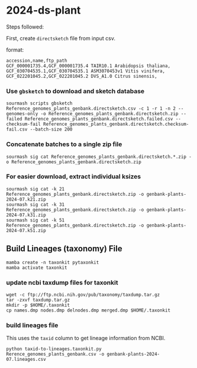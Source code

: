 # 2024-ds-plant

Steps followed:

First, create `directsketch` file from input csv.

format:
```
accession,name,ftp_path
GCF_000001735.4,GCF_000001735.4 TAIR10.1 Arabidopsis thaliana,
GCF_030704535.1,GCF_030704535.1 ASM3070453v1 Vitis vinifera,
GCF_022201045.2,GCF_022201045.2 DVS_A1.0 Citrus sinensis,
```

### Use `gbsketch` to download and sketch database

```
sourmash scripts gbsketch Reference_genomes_plants_genbank.directsketch.csv -c 1 -r 1 -n 2 --genomes-only -o Reference_genomes_plants_genbank.directsketch.zip --failed Reference_genomes_plants_genbank.directsketch.failed.csv --checksum-fail Reference_genomes_plants_genbank.directsketch.checksum-fail.csv --batch-size 200
```

### Concatenate batches to a single zip file
```
sourmash sig cat Reference_genomes_plants_genbank.directsketch.*.zip -o Reference_genomes_plants_genbank.directsketch.zip
```

### For easier download, extract individual ksizes

```
sourmash sig cat -k 21 Reference_genomes_plants_genbank.directsketch.zip -o genbank-plants-2024-07.k21.zip
sourmash sig cat -k 31 Reference_genomes_plants_genbank.directsketch.zip -o genbank-plants-2024-07.k31.zip
sourmash sig cat -k 51 Reference_genomes_plants_genbank.directsketch.zip -o genbank-plants-2024-07.k51.zip
```

## Build Lineages (taxonomy) File

```
mamba create -n taxonkit pytaxonkit
mamba activate taxonkit
```

### update ncbi taxdump files for taxonkit

```
wget -c ftp://ftp.ncbi.nih.gov/pub/taxonomy/taxdump.tar.gz
tar -zxvf taxdump.tar.gz
mkdir -p $HOME/.taxonkit
cp names.dmp nodes.dmp delnodes.dmp merged.dmp $HOME/.taxonkit
```

### build lineages file
This uses the `taxid` column to get lineage information from NCBI.

```
python taxid-to-lineages.taxonkit.py Rerence_genomes_plants_genbank.csv -o genbank-plants-2024-07.lineages.csv
```
